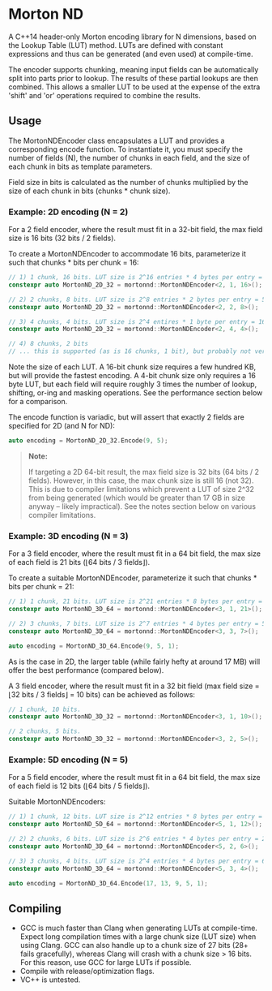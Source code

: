 # Morton ND
A C++14 header-only Morton encoding library for N dimensions, based on the Lookup Table (LUT) method. LUTs are defined with constant expressions and thus can be generated (and even used) at compile-time.

The encoder supports chunking, meaning input fields can be automatically split into parts prior to lookup. The results of these partial lookups are then combined. This allows a smaller LUT to be used at the expense of the extra 'shift' and 'or' operations required to combine the results.

## Usage
The MortonNDEncoder class encapsulates a LUT and provides a corresponding encode function. To instantiate it, you must specify the number of fields (N), the number of chunks in each field, and the size of each chunk in bits as template parameters.

Field size in bits is calculated as the number of chunks multiplied by the size of each chunk in bits (chunks * chunk size).

### Example: 2D encoding (N = 2)
For a 2 field encoder, where the result must fit in a 32-bit field, the max field size is 16 bits (32 bits / 2 fields).

To create a MortonNDEncoder to accommodate 16 bits, parameterize it such that chunks * bits per chunk = 16:

```c++
// 1) 1 chunk, 16 bits. LUT size is 2^16 entries * 4 bytes per entry = 262.144 KB
constexpr auto MortonND_2D_32 = mortonnd::MortonNDEncoder<2, 1, 16>();

// 2) 2 chunks, 8 bits. LUT size is 2^8 entries * 2 bytes per entry = 512 bytes
constexpr auto MortonND_2D_32 = mortonnd::MortonNDEncoder<2, 2, 8>();

// 3) 4 chunks, 4 bits. LUT size is 2^4 entires * 1 byte per entry = 16 bytes
constexpr auto MortonND_2D_32 = mortonnd::MortonNDEncoder<2, 4, 4>();

// 4) 8 chunks, 2 bits
// ... this is supported (as is 16 chunks, 1 bit), but probably not very useful
```

Note the size of each LUT. A 16-bit chunk size requires a few hundred KB, but will provide the fastest encoding. A 4-bit chunk size only requires a 16 byte LUT, but each field will require roughly 3 times the number of lookup, shifting, or-ing and masking operations. See the performance section below for a comparison.

The encode function is variadic, but will assert that exactly 2 fields are specified for 2D (and N for ND):
```c++
auto encoding = MortonND_2D_32.Encode(9, 5);
```

<blockquote>
<b>Note:</b></p>
If targeting a 2D 64-bit result, the max field size is 32 bits (64 bits / 2 fields). However, in this case, the max chunk size is still 16 (not 32). This is due to compiler limitations which prevent a LUT of size 2^32 from being generated (which would be greater than 17 GB in size anyway – likely impractical). See the notes section below on various compiler limitations.
</blockquote>

### Example: 3D encoding (N = 3)
For a 3 field encoder, where the result must fit in a 64 bit field, the max size of each field is 21 bits (⌊64 bits / 3 fields⌋).

To create a suitable MortonNDEncoder, parameterize it such that chunks * bits per chunk = 21:

```c++
// 1) 1 chunk, 21 bits. LUT size is 2^21 entries * 8 bytes per entry = 16.777216 MB
constexpr auto MortonND_3D_64 = mortonnd::MortonNDEncoder<3, 1, 21>();

// 2) 3 chunks, 7 bits. LUT size is 2^7 entries * 4 bytes per entry = 512 bytes
constexpr auto MortonND_3D_64 = mortonnd::MortonNDEncoder<3, 3, 7>();

auto encoding = MortonND_3D_64.Encode(9, 5, 1);
```

As is the case in 2D, the larger table (while fairly hefty at around 17 MB) will offer the best performance (compared below).

A 3 field encoder, where the result must fit in a 32 bit field (max field size = ⌊32 bits / 3 fields⌋ = 10 bits) can be achieved as follows:

```c++
// 1 chunk, 10 bits.
constexpr auto MortonND_3D_32 = mortonnd::MortonNDEncoder<3, 1, 10>();

// 2 chunks, 5 bits.
constexpr auto MortonND_3D_32 = mortonnd::MortonNDEncoder<3, 2, 5>();
```

### Example: 5D encoding (N = 5)
For a 5 field encoder, where the result must fit in a 64 bit field, the max size of each field is 12 bits (⌊64 bits / 5 fields⌋).

Suitable MortonNDEncoders:

```c++
// 1) 1 chunk, 12 bits. LUT size is 2^12 entries * 8 bytes per entry = 32.768 KB
constexpr auto MortonND_5D_64 = mortonnd::MortonNDEncoder<5, 1, 12>();

// 2) 2 chunks, 6 bits. LUT size is 2^6 entries * 4 bytes per entry = 256 bytes
constexpr auto MortonND_3D_64 = mortonnd::MortonNDEncoder<5, 2, 6>();

// 3) 3 chunks, 4 bits. LUT size is 2^4 entries * 4 bytes per entry = 64 bytes
constexpr auto MortonND_3D_64 = mortonnd::MortonNDEncoder<5, 3, 4>();

auto encoding = MortonND_3D_64.Encode(17, 13, 9, 5, 1);
```

## Compiling
* GCC is much faster than Clang when generating LUTs at compile-time. Expect long compilation times with a large chunk size (LUT size) when using Clang. GCC can also handle up to a chunk size of 27 bits (28+ fails gracefully), whereas Clang will crash with a chunk size > 16 bits. For this reason, use GCC for large LUTs if possible.
* Compile with release/optimization flags.
* VC++ is untested.
